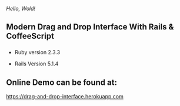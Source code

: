 *Hello, Wold!*

## Modern Drag and Drop Interface With Rails & CoffeeScript

###  



* Ruby version
	2.3.3

* Rails Version
	5.1.4





## Online Demo can be found at:

https://drag-and-drop-interface.herokuapp.com